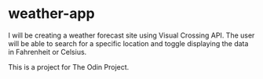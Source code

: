 # weather-app

I will be creating a weather forecast site using Visual Crossing API. The user will be able to search for a specific location and toggle displaying the data in Fahrenheit or Celsius.

This is a project for The Odin Project.